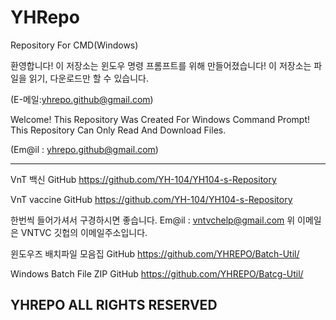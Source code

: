 # YHRepo
Repository For CMD(Windows)

환영합니다!
이 저장소는 윈도우 명령 프롬프트를 위해 만들어졌습니다!
이 저장소는 파일을 읽기, 다운로드만 할 수 있습니다.

(E-메일:yhrepo.github@gmail.com)


Welcome!
This Repository Was Created For Windows Command Prompt!
This Repository Can Only Read And Download Files.

(Em@il : yhrepo.github@gmail.com)

- - -

VnT 백신 GitHub
<https://github.com/YH-104/YH104-s-Repository>

VnT vaccine GitHub
<https://github.com/YH-104/YH104-s-Repository>

한번씩 들어가셔서 구경하시면 좋습니다.
Em@il : <vntvchelp@gmail.com>
위 이메일은 VNTVC 깃헙의 이메일주소입니다.

윈도우즈 배치파일 모음집 GitHub
<https://github.com/YHREPO/Batch-Util/>

Windows Batch File ZIP GitHub
<https://github.com/YHREPO/Batcg-Util/>

**YHREPO ALL RIGHTS RESERVED**
---



